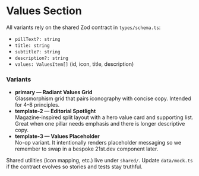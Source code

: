 # Values Section

All variants rely on the shared Zod contract in `types/schema.ts`:

- `pillText?: string`
- `title: string`
- `subtitle?: string`
- `description?: string`
- `values: ValuesItem[]` (id, icon, title, description)

### Variants
- **primary — Radiant Values Grid**  
  Glassmorphism grid that pairs iconography with concise copy. Intended for 4–8 principles.
- **template-2 — Editorial Spotlight**  
  Magazine-inspired split layout with a hero value card and supporting list. Great when one pillar needs emphasis and there is longer descriptive copy.
- **template-3 — Values Placeholder**  
  No-op variant. It intentionally renders placeholder messaging so we remember to swap in a bespoke 21st.dev component later.

Shared utilities (icon mapping, etc.) live under `shared/`. Update `data/mock.ts` if the contract evolves so stories and tests stay truthful.
